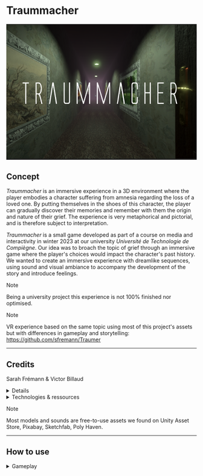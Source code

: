 # Traummacher

[![Watch the video](ReadMeRessources/preview.png)](ReadMeRessources/Trailer.mp4)

## Concept

_Traummacher_ is an immersive experience in a 3D environment where the player embodies a character suffering from amnesia regarding the loss of a loved one. By putting themselves in the shoes of this character, the player can gradually discover their memories and remember with them the origin and nature of their grief. The experience is very metaphorical and pictorial, and is therefore subject to interpretation.

*Traummacher* is a small game developed as part of a course on media and interactivity in winter 2023 at our university *Université de Technologie de Compiègne*. Our idea was to broach the topic of grief through an immersive game where the player's choices would impact the character's past history. We wanted to create an immersive experience with dreamlike sequences, using sound and visual ambiance to accompany the development of the story and introduce feelings.

> [!NOTE]  
> Being a university project this experience is not 100% finished nor optimised.

> [!NOTE] 
> VR experience based on the same topic using most of this project's assets but with differences in gameplay and storytelling: https://github.com/sfremann/Traumer

---

## Credits

Sarah Frémann & Victor Billaud

<details>
  <summary>Details</summary>

  ### Design & Writing
  
  - Scenario: Sarah Frémann & Victor Billaud
  - Design of the appartment: Sarah Frémann & Victor Billaud

  ![image](ReadMeRessources/AppartmentPlan.png)
  
  ### Programming & Engineering
  
  - Basic gameplay/ direct interaction: mostly Victor Billaud with help from Sarah Frémann
  - More complex interaction: Sarah Frémann & Victor Billaud
  - Environment behavior: mostly Sarah Frémann with help from Victor Billaud
  - Putting things together/ Solving conflict: mostly Sarah Frémann with help from Victor Billaud
  - Testing/ Debug: Sarah Frémann & Victor Billaud
  
  ### Visuals
  
  - Effects & transitions / shaders: Sarah Frémann
  - Environment & light: Sarah Frémann
  
  ### Audio 
  
  - Sound selection: mostly Victor Billaud with help from Sarah Frémann
  - Effects & transitions: Sarah Frémann & Victor Billaud
  
  ![image](ReadMeRessources/SoundInteraction.png)

</details>

<details>
  <summary>Technologies & ressources</summary>

  - Unity 2021.3.25
  - Audacity
  - paint.net
  - Inky
  - Blender
</details>

> [!NOTE] 
> Most models and sounds are free-to-use assets we found on Unity Asset Store, Pixabay, Sketchfab, Poly Haven. 

---

## How to use

<details>
  <summary>Gameplay</summary>

  The game is developed for Windows using a mouse and a keyboard. 
  
  You can move inside the game using ZQSD. You can reorient the camera with the mouse. 
  
  A blue glow will show when it is possible to interact with an object. When you are close enough to an interactible object a hand cursor will appear and you will be able to interact with a mouse left click. Then text related to the object will be displayed, sometimes a special menu will appear giving the player a choice to make. Use directional up and down arrow keys to navigate between the possibilities in the menu and press Enter to validate your choice. The options you pick will have an impact on the character's past. After making a choice the door to the next room will open and you can continue your way into the game.
  
  ![image](ReadMeRessources/InteractionHandCursor.png)
  
  ![image](ReadMeRessources/ChoiceMenu.png)
  
  ![image](ReadMeRessources/OpenDoor.png)
  
  If you press Esc you will have the possibility to close the game or resume playing.

</details>
